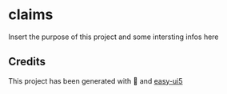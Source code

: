 # claims
Insert the purpose of this project and some intersting infos here


## Credits
This project has been generated with 💙 and [easy-ui5](https://github.com/SAP)
